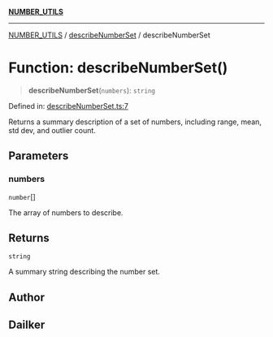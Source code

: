 [**NUMBER_UTILS**](../../README.md)

***

[NUMBER_UTILS](../../README.md) / [describeNumberSet](../README.md) / describeNumberSet

# Function: describeNumberSet()

> **describeNumberSet**(`numbers`): `string`

Defined in: [describeNumberSet.ts:7](https://github.com/dailker/everyutil/blob/ca15d4ba82b4dab8856e30bbbb2cca49cda98414/src/number/describeNumberSet.ts#L7)

Returns a summary description of a set of numbers, including range, mean, std dev, and outlier count.

## Parameters

### numbers

`number`[]

The array of numbers to describe.

## Returns

`string`

A summary string describing the number set.

## Author

## Dailker
